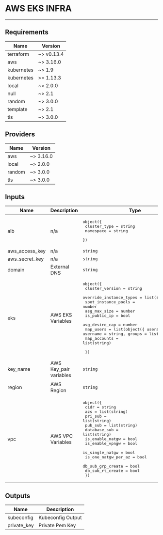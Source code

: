 # AWS EKS INFRA
---

<!-- BEGINNING OF PRE-COMMIT-TERRAFORM DOCS HOOK -->
## Requirements

| Name | Version |
|------|---------|
| terraform | ~> v0.13.4 |
| aws | ~> 3.16.0 |
| kubernetes | ~> 1.9 |
| kubernetes | >= 1.13.3 |
| local | ~> 2.0.0 |
| null | ~> 2.1 |
| random | ~> 3.0.0 |
| template | ~> 2.1 |
| tls | ~> 3.0.0 |

## Providers

| Name | Version |
|------|---------|
| aws | ~> 3.16.0 |
| local | ~> 2.0.0 |
| random | ~> 3.0.0 |
| tls | ~> 3.0.0 |

## Inputs

| Name | Description | Type | Default | Required |
|------|-------------|------|---------|:--------:|
| alb | n/a | <pre>object({<br>    cluster_type = string<br>    namespace    = string<br>  })</pre> | n/a | yes |
| aws\_access\_key | n/a | `string` | n/a | yes |
| aws\_secret\_key | n/a | `string` | n/a | yes |
| domain | External DNS | `string` | n/a | yes |
| eks | AWS EKS Variables | <pre>object({<br>    cluster_version         = string<br>    override_instance_types = list(string)<br>    spot_instance_pools     = number<br>    asg_max_size            = number<br>    is_public_ip            = bool<br>    asg_desire_cap          = number<br>    map_users               = list(object({ userarn = string, username = string, groups = list(string) }))<br>    map_accounts            = list(string)<br><br>  })</pre> | n/a | yes |
| key\_name | AWS Key\_pair variables | `string` | n/a | yes |
| region | AWS Region | `string` | `"ap-southeast-1"` | no |
| vpc | AWS VPC Variables | <pre>object({<br>    cidr                = string<br>    azs                 = list(string)<br>    pri_sub             = list(string)<br>    pub_sub             = list(string)<br>    database_sub        = list(string)<br>    is_enable_natgw     = bool<br>    is_enable_vpngw     = bool<br>    is_single_natgw     = bool<br>    is_one_natgw_per_az = bool<br>    db_sub_grp_create   = bool<br>    db_sub_rt_create    = bool<br>  })</pre> | n/a | yes |

## Outputs

| Name | Description |
|------|-------------|
| kubeconfig | Kubeconfig Output |
| private\_key | Private Pem Key |

<!-- END OF PRE-COMMIT-TERRAFORM DOCS HOOK -->
